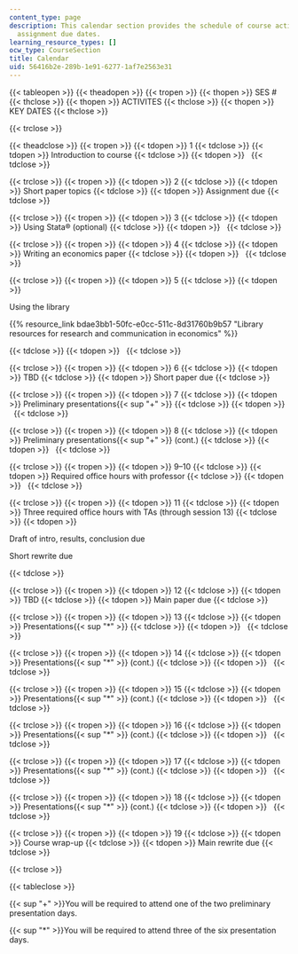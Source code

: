```yaml
---
content_type: page
description: This calendar section provides the schedule of course activities and
  assignment due dates.
learning_resource_types: []
ocw_type: CourseSection
title: Calendar
uid: 56416b2e-289b-1e91-6277-1af7e2563e31
---
```


{{< tableopen >}}
{{< theadopen >}}
{{< tropen >}}
{{< thopen >}}
SES #
{{< thclose >}}
{{< thopen >}}
ACTIVITES
{{< thclose >}}
{{< thopen >}}
KEY DATES
{{< thclose >}}

{{< trclose >}}

{{< theadclose >}}
{{< tropen >}}
{{< tdopen >}}
1
{{< tdclose >}}
{{< tdopen >}}
Introduction to course
{{< tdclose >}}
{{< tdopen >}}
 
{{< tdclose >}}

{{< trclose >}}
{{< tropen >}}
{{< tdopen >}}
2
{{< tdclose >}}
{{< tdopen >}}
Short paper topics
{{< tdclose >}}
{{< tdopen >}}
Assignment due
{{< tdclose >}}

{{< trclose >}}
{{< tropen >}}
{{< tdopen >}}
3
{{< tdclose >}}
{{< tdopen >}}
Using Stata® (optional)
{{< tdclose >}}
{{< tdopen >}}
 
{{< tdclose >}}

{{< trclose >}}
{{< tropen >}}
{{< tdopen >}}
4
{{< tdclose >}}
{{< tdopen >}}
Writing an economics paper
{{< tdclose >}}
{{< tdopen >}}
 
{{< tdclose >}}

{{< trclose >}}
{{< tropen >}}
{{< tdopen >}}
5
{{< tdclose >}}
{{< tdopen >}}


Using the library

{{% resource_link bdae3bb1-50fc-e0cc-511c-8d31760b9b57 "Library resources for research and communication in economics" %}}


{{< tdclose >}}
{{< tdopen >}}
 
{{< tdclose >}}

{{< trclose >}}
{{< tropen >}}
{{< tdopen >}}
6
{{< tdclose >}}
{{< tdopen >}}
TBD
{{< tdclose >}}
{{< tdopen >}}
Short paper due
{{< tdclose >}}

{{< trclose >}}
{{< tropen >}}
{{< tdopen >}}
7
{{< tdclose >}}
{{< tdopen >}}
Preliminary presentations{{< sup "\+" >}}
{{< tdclose >}}
{{< tdopen >}}
 
{{< tdclose >}}

{{< trclose >}}
{{< tropen >}}
{{< tdopen >}}
8
{{< tdclose >}}
{{< tdopen >}}
Preliminary presentations{{< sup "\+" >}} (cont.)
{{< tdclose >}}
{{< tdopen >}}
 
{{< tdclose >}}

{{< trclose >}}
{{< tropen >}}
{{< tdopen >}}
9–10
{{< tdclose >}}
{{< tdopen >}}
Required office hours with professor
{{< tdclose >}}
{{< tdopen >}}
 
{{< tdclose >}}

{{< trclose >}}
{{< tropen >}}
{{< tdopen >}}
11
{{< tdclose >}}
{{< tdopen >}}
Three required office hours with TAs (through session 13)
{{< tdclose >}}
{{< tdopen >}}


Draft of intro, results, conclusion due

Short rewrite due


{{< tdclose >}}

{{< trclose >}}
{{< tropen >}}
{{< tdopen >}}
12
{{< tdclose >}}
{{< tdopen >}}
TBD
{{< tdclose >}}
{{< tdopen >}}
Main paper due
{{< tdclose >}}

{{< trclose >}}
{{< tropen >}}
{{< tdopen >}}
13
{{< tdclose >}}
{{< tdopen >}}
Presentations{{< sup "\*" >}}
{{< tdclose >}}
{{< tdopen >}}
 
{{< tdclose >}}

{{< trclose >}}
{{< tropen >}}
{{< tdopen >}}
14
{{< tdclose >}}
{{< tdopen >}}
Presentations{{< sup "\*" >}} (cont.)
{{< tdclose >}}
{{< tdopen >}}
 
{{< tdclose >}}

{{< trclose >}}
{{< tropen >}}
{{< tdopen >}}
15
{{< tdclose >}}
{{< tdopen >}}
Presentations{{< sup "\*" >}} (cont.)
{{< tdclose >}}
{{< tdopen >}}
 
{{< tdclose >}}

{{< trclose >}}
{{< tropen >}}
{{< tdopen >}}
16
{{< tdclose >}}
{{< tdopen >}}
Presentations{{< sup "\*" >}} (cont.)
{{< tdclose >}}
{{< tdopen >}}
 
{{< tdclose >}}

{{< trclose >}}
{{< tropen >}}
{{< tdopen >}}
17
{{< tdclose >}}
{{< tdopen >}}
Presentations{{< sup "\*" >}} (cont.)
{{< tdclose >}}
{{< tdopen >}}
 
{{< tdclose >}}

{{< trclose >}}
{{< tropen >}}
{{< tdopen >}}
18
{{< tdclose >}}
{{< tdopen >}}
Presentations{{< sup "\*" >}} (cont.)
{{< tdclose >}}
{{< tdopen >}}
 
{{< tdclose >}}

{{< trclose >}}
{{< tropen >}}
{{< tdopen >}}
19
{{< tdclose >}}
{{< tdopen >}}
Course wrap-up
{{< tdclose >}}
{{< tdopen >}}
Main rewrite due
{{< tdclose >}}

{{< trclose >}}

{{< tableclose >}}

{{< sup "\+" >}}You will be required to attend one of the two preliminary presentation days.

{{< sup "\*" >}}You will be required to attend three of the six presentation days.